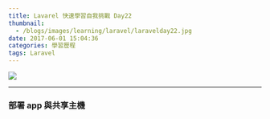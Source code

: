 ```yaml
---
title: Lavarel 快速學習自我挑戰 Day22
thumbnail:
  - /blogs/images/learning/laravel/laravelday22.jpg
date: 2017-06-01 15:04:36
categories: 學習歷程
tags: Laravel
---
```

<img src="/blogs/images/learning/laravel/laravelday22.jpg">

***
### 部署 app 與共享主機
